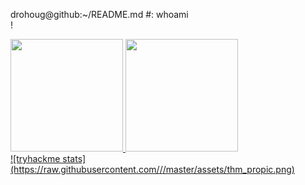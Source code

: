 


drohoug@github:~/README.md #: whoami <br /> 
!

<dlv>
  <a href="https://github.com/drohoug">
  <img height="180em" src="https://github-readme-stats.vercel.app/api?username=drohoug&theme=dark&includ_all_comits=true&count_private=true"/>
  <img height="180em" src="https://github-readme-stats.vercel.app/api/top-langs/?username=drohoug&layout-compact&langs_count&theme=dark"/>

</div>
  
<div>
![tryhackme stats](https://raw.githubusercontent.com/<drohoug>/<drohoug>/master/assets/thm_propic.png)
<div/>

